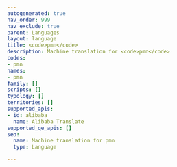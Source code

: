 ```yaml
---
autogenerated: true
nav_order: 999
nav_exclude: true
parent: Languages
layout: language
title: <code>pmn</code>
description: Machine translation for <code>pmn</code>
codes:
- pmn
names:
- pmn
family: []
scripts: []
typology: []
territories: []
supported_apis:
- id: alibaba
  name: Alibaba Translate
supported_qe_apis: []
seo:
  name: Machine translation for pmn
  type: Language

---
```


